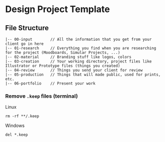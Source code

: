 # Design Project Template

## File Structure

    |-- 00-input        // All the information that you get from your client go in here
    |-- 01-research     // Everything you find when you are researching for the project (Moodboards, Simular Projects, ...)
    |-- 02-material     // Branding stuff like logos, colors
    |-- 03-creation     // Your working directory, project files like Illustrator or Prototype files (things you created)
    |-- 04-review       // Things you send your client for review
    |-- 05-production   // Things that will made public, used for prints, etc.
    |-- 06-portfolio    // Present your work

### Remove `.keep` files (terminal)

Linux

    rm -rf **/.keep

Windows

    del *.keep